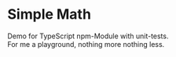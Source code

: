 # Simple Math

Demo for TypeScript npm-Module with unit-tests.  
For me a playground, nothing more nothing less.